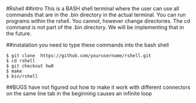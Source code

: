 #Rshell
##intro
This is a BASH shell terminal where the user can use 
all commands that are in the .bin directory in the actual 
terminal. You can run programs within the rshell. You cannot, 
however change directories. The cd command is not part of 
the .bin directory. We will be implementing that in the future.

##instalation
you need to type these commands into the bash shell
```
$ git clone  https://github.com/yourusername/rshell.git
$ cd rshell
$ git checkout hw0
$ make
$ bin/rshell
```


##BUGS
have not figured out how to make it work with different connectors
on the same line 
tab in the beginning causes an infinite loop
